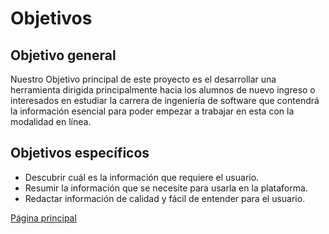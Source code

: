 # Objetivos

## Objetivo general
Nuestro Objetivo principal de este proyecto es el desarrollar una herramienta dirigida principalmente hacia los alumnos de nuevo ingreso o interesados en estudiar la carrera de ingeniería de software que contendrá la información esencial para poder empezar a trabajar en esta con la modalidad en línea.

## Objetivos específicos
- Descubrir cuál es la información que requiere el usuario.
- Resumir la información que se necesite para usarla en la plataforma.
- Redactar información de calidad y fácil de entender para el usuario.

[Página principal](https://github.com/Equipo-13FIS/Ingenieria-en-linea)

